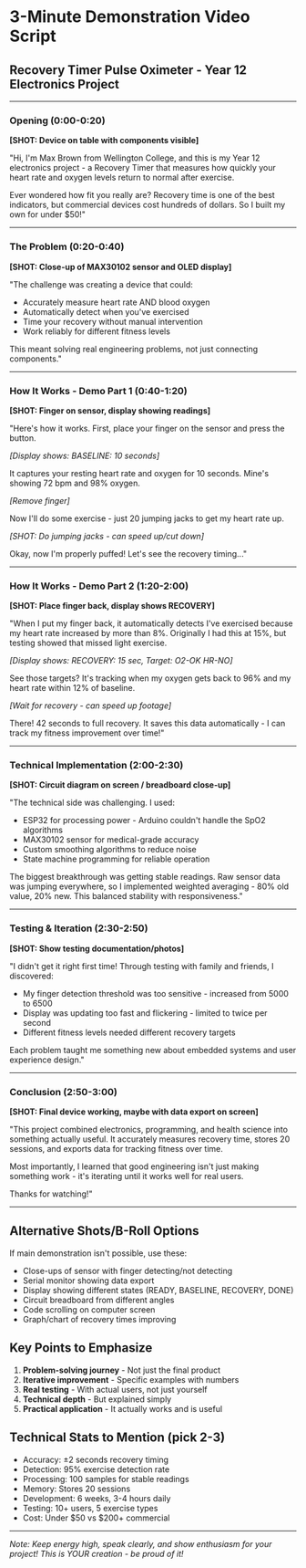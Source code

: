 # 3-Minute Demonstration Video Script
## Recovery Timer Pulse Oximeter - Year 12 Electronics Project

---

### Opening (0:00-0:20)
**[SHOT: Device on table with components visible]**

"Hi, I'm Max Brown from Wellington College, and this is my Year 12 electronics project - a Recovery Timer that measures how quickly your heart rate and oxygen levels return to normal after exercise.

Ever wondered how fit you really are? Recovery time is one of the best indicators, but commercial devices cost hundreds of dollars. So I built my own for under $50!"

---

### The Problem (0:20-0:40)
**[SHOT: Close-up of MAX30102 sensor and OLED display]**

"The challenge was creating a device that could:
- Accurately measure heart rate AND blood oxygen
- Automatically detect when you've exercised  
- Time your recovery without manual intervention
- Work reliably for different fitness levels

This meant solving real engineering problems, not just connecting components."

---

### How It Works - Demo Part 1 (0:40-1:20)
**[SHOT: Finger on sensor, display showing readings]**

"Here's how it works. First, place your finger on the sensor and press the button. 

*[Display shows: BASELINE: 10 seconds]*

It captures your resting heart rate and oxygen for 10 seconds. Mine's showing 72 bpm and 98% oxygen.

*[Remove finger]*

Now I'll do some exercise - just 20 jumping jacks to get my heart rate up.

*[SHOT: Do jumping jacks - can speed up/cut down]*

Okay, now I'm properly puffed! Let's see the recovery timing..."

---

### How It Works - Demo Part 2 (1:20-2:00)
**[SHOT: Place finger back, display shows RECOVERY]**

"When I put my finger back, it automatically detects I've exercised because my heart rate increased by more than 8%. Originally I had this at 15%, but testing showed that missed light exercise.

*[Display shows: RECOVERY: 15 sec, Target: O2-OK HR-NO]*

See those targets? It's tracking when my oxygen gets back to 96% and my heart rate within 12% of baseline. 

*[Wait for recovery - can speed up footage]*

There! 42 seconds to full recovery. It saves this data automatically - I can track my fitness improvement over time!"

---

### Technical Implementation (2:00-2:30)
**[SHOT: Circuit diagram on screen / breadboard close-up]**

"The technical side was challenging. I used:
- ESP32 for processing power - Arduino couldn't handle the SpO2 algorithms
- MAX30102 sensor for medical-grade accuracy
- Custom smoothing algorithms to reduce noise
- State machine programming for reliable operation

The biggest breakthrough was getting stable readings. Raw sensor data was jumping everywhere, so I implemented weighted averaging - 80% old value, 20% new. This balanced stability with responsiveness."

---

### Testing & Iteration (2:30-2:50)
**[SHOT: Show testing documentation/photos]**

"I didn't get it right first time! Through testing with family and friends, I discovered:
- My finger detection threshold was too sensitive - increased from 5000 to 6500
- Display was updating too fast and flickering - limited to twice per second  
- Different fitness levels needed different recovery targets

Each problem taught me something new about embedded systems and user experience design."

---

### Conclusion (2:50-3:00)
**[SHOT: Final device working, maybe with data export on screen]**

"This project combined electronics, programming, and health science into something actually useful. It accurately measures recovery time, stores 20 sessions, and exports data for tracking fitness over time.

Most importantly, I learned that good engineering isn't just making something work - it's iterating until it works well for real users.

Thanks for watching!"

---

## Alternative Shots/B-Roll Options

If main demonstration isn't possible, use these:
- Close-ups of sensor with finger detecting/not detecting
- Serial monitor showing data export
- Display showing different states (READY, BASELINE, RECOVERY, DONE)
- Circuit breadboard from different angles
- Code scrolling on computer screen
- Graph/chart of recovery times improving

## Key Points to Emphasize

1. **Problem-solving journey** - Not just the final product
2. **Iterative improvement** - Specific examples with numbers
3. **Real testing** - With actual users, not just yourself
4. **Technical depth** - But explained simply
5. **Practical application** - It actually works and is useful

## Technical Stats to Mention (pick 2-3)

- Accuracy: ±2 seconds recovery timing
- Detection: 95% exercise detection rate
- Processing: 100 samples for stable readings
- Memory: Stores 20 sessions
- Development: 6 weeks, 3-4 hours daily
- Testing: 10+ users, 5 exercise types
- Cost: Under $50 vs $200+ commercial

---

*Note: Keep energy high, speak clearly, and show enthusiasm for your project! This is YOUR creation - be proud of it!*